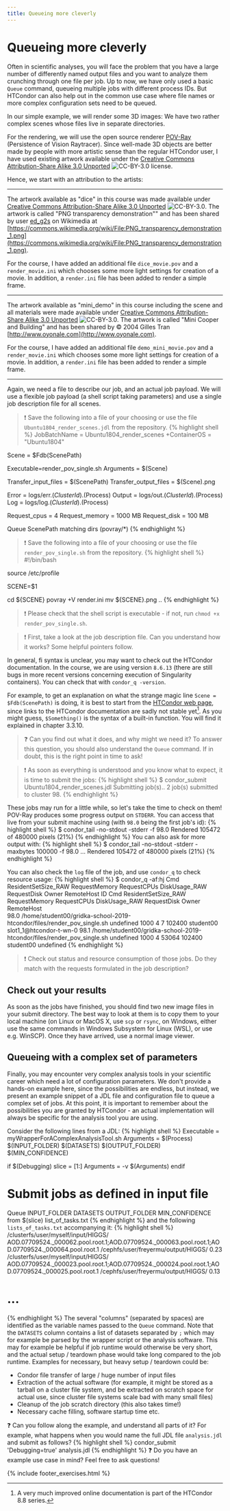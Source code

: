 ```yaml
---
title: Queueing more cleverly
---
```

# Queueing more cleverly

Often in scientific analyses, you will face the problem that you have a large number of differently named output files and you want to analyze them
crunching through one file per job. Up to now, we have only used a basic `Queue` command, queueing multiple jobs with different process IDs.
But HTCondor can also help out in the common use case where file names or more complex configuration sets need to be queued.

In our simple example, we will render some 3D images: We have two rather complex scenes whose files live in separate directories.

For the rendering, we will use the open source renderer [POV-Ray](http://www.povray.org/) (Persistence of Vision Raytracer).
Since well-made 3D objects are better made by people with more artistic sense than the regular HTCondor user,
I have used existing artwork available under the
[Creative Commons Attribution-Share Alike 3.0 Unported](http://creativecommons.org/licenses/by/3.0/) ![CC-BY-3.0](https://creativecommons.org/images/public/somerights20.gif) license. 

Hence, we start with an attribution to the artists:

* * *

The artwork available as "dice" in this course was made available under [Creative Commons Attribution-Share Alike 3.0 Unported](http://creativecommons.org/licenses/by/3.0/) ![CC-BY-3.0](https://creativecommons.org/images/public/somerights20.gif).
The artwork is called "PNG transparency demonstration"" and has been shared by user [ed_g2s](https://commons.wikimedia.org/wiki/User:Ed_g2s) on Wikimedia at [https://commons.wikimedia.org/wiki/File:PNG_transparency_demonstration_1.png](https://commons.wikimedia.org/wiki/File:PNG_transparency_demonstration_1.png).

For the course, I have added an additional file `dice_movie.pov` and a `render_movie.ini` which chooses some more light settings for creation of a movie. In addition, a `render.ini` file has been added to render a simple frame.

* * *

The artwork available as "mini_demo" in this course including the scene and all materials were made available under [Creative Commons Attribution-Share Alike 3.0 Unported](http://creativecommons.org/licenses/by/3.0/) ![CC-BY-3.0](https://creativecommons.org/images/public/somerights20.gif).
The artwork is called "Mini Cooper and Building" and has been shared by &copy; 2004 Gilles Tran [http://www.oyonale.com](http://www.oyonale.com).

For the course, I have added an additional file `demo_mini_movie.pov` and a `render_movie.ini` which chooses some more light settings for creation of a movie. In addition, a `render.ini` file has been added to render a simple frame.

* * *

Again, we need a file to describe our job, and an actual job payload. We will use a flexible job payload
(a shell script taking parameters) and use a single job description file for all scenes.

> :exclamation: Save the following into a file of your choosing or use the file `Ubuntu1804_render_scenes.jdl` from the repository.
{% highlight shell %}
JobBatchName = Ubuntu1804_render_scenes
+ContainerOS = "Ubuntu1804"

Scene = $Fdb(ScenePath)

Executable=render_pov_single.sh
Arguments = $(Scene)

Transfer_input_files = $(ScenePath)
Transfer_output_files = $(Scene).png

Error                   = logs/err.$(ClusterId).$(Process)
Output                  = logs/out.$(ClusterId).$(Process)
Log                     = logs/log.$(ClusterId).$(Process)

Request_cpus = 4
Request_memory = 1000 MB
Request_disk = 100 MB

Queue ScenePath matching dirs (povray/*)
{% endhighlight %}

> :exclamation: Save the following into a file of your choosing or use the file `render_pov_single.sh` from the repository.
{% highlight shell %}
#!/bin/bash

source /etc/profile

SCENE=$1

cd ${SCENE}
povray +V render.ini
mv ${SCENE}.png ..
{% endhighlight %}

> :exclamation: Please check that the shell script is executable - if not, run `chmod +x render_pov_single.sh`.

> :exclamation: First, take a look at the job description file. Can you understand how it works? Some helpful pointers follow.

In general, fi syntax is unclear, you may want to check out the HTCondor documentation.
In the course, we are using version `8.6.13` (there are still bugs in more recent versions concerning execution of Singularity containers). You can check that with `condor_q -version`.

For example, to get an explanation on what the strange magic line `Scene = $Fdb(ScenePath)` is doing, it is best to start from the [HTCondor web page](https://research.cs.wisc.edu/htcondor/),
since links to the HTCondor documentation are sadly not stable yet[^1].
As you might guess, `$Something()` is the syntax of a built-in function. You will find it explained in chapter 3.3.10. 

> :question: Can you find out what it does, and why might we need it? To answer this question, you should also understand the `Queue` command. If in doubt, this is the right point in time to ask!

> :exclamation: As soon as everything is understood and you know what to expect, it is time to submit the jobs:
{% highlight shell %}
$ condor_submit Ubuntu1804_render_scenes.jdl
Submitting job(s)..
2 job(s) submitted to cluster 98.
{% endhighlight %}

These jobs may run for a little while, so let's take the time to check on them! POV-Ray produces some progress output on `STDERR`. You can access that live from your submit machine using (with `98.0` being the first job's id):
{% highlight shell %}
$ condor_tail -no-stdout -stderr -f 98.0
Rendered 105472 of 480000 pixels (21%)
{% endhighlight %}
You can also ask for more output with:
{% highlight shell %}
$ condor_tail -no-stdout -stderr -maxbytes 100000 -f 98.0
...
Rendered 105472 of 480000 pixels (21%)
{% endhighlight %}

You can also check the `log` file of the job, and use `condor_q` to check resource usage:
{% highlight shell %}
$ condor_q -af:hj Cmd ResidentSetSize_RAW RequestMemory RequestCPUs DiskUsage_RAW RequestDisk Owner RemoteHost
 ID      Cmd                                                                    ResidentSetSize_RAW RequestMemory RequestCPUs DiskUsage_RAW RequestDisk Owner     RemoteHost             
  98.0   /home/student00/gridka-school-2019-htcondor/files/render_pov_single.sh undefined           1000          4           7             102400      student00 slot1_1@htcondor-t-wn-0
  98.1   /home/student00/gridka-school-2019-htcondor/files/render_pov_single.sh undefined           1000          4           53064         102400      student00 undefined
{% endhighlight %}

> :exclamation: Check out status and resource consumption of those jobs. Do they match with the requests formulated in the job description?

## Check out your results
As soon as the jobs have finished, you should find two new image files in your submit directory.
The best way to look at them is to copy them to your local machine (on Linux or MacOS X, use `scp` or `rsync`, on Windows, either use the same commands in Windows Subsystem for Linux (WSL),
or use e.g. WinSCP). Once they have arrived, use a normal image viewer. 

## Queueing with a complex set of parameters

Finally, you may encounter very complex analysis tools in your scientific career which need a lot of configuration parameters.
We don't provide a hands-on example here, since the possibilities are endless, but instead, we present an example snippet of a JDL file and configuration file
to queue a complex set of jobs. At this point, it is important to remember about the possibilities you are granted by HTCondor -
an actual implementation will always be specific for the analysis tool you are using.

Consider the following lines from a JDL:
{% highlight shell %}
Executable = myWrapperForAComplexAnalysisTool.sh
Arguments  = $(Process) $(INPUT_FOLDER) $(DATASETS) $(OUTPUT_FOLDER) $(MIN_CONFIDENCE)

if $(Debugging)
  slice = [1:]
  Arguments = -v $(Arguments)
endif

# Submit jobs as defined in input file
Queue INPUT_FOLDER DATASETS OUTPUT_FOLDER MIN_CONFIDENCE from $(slice) list_of_tasks.txt
{% endhighlight %}
and the following `lists_of_tasks.txt` accompanying it:
{% highlight shell %}
/clusterfs/user/myself/input/HIGGS/ AOD.07709524._000062.pool.root.1;AOD.07709524._000063.pool.root.1;AOD.07709524._000064.pool.root.1 /cephfs/user/freyermu/output/HIGGS/ 0.23
/clusterfs/user/myself/input/HIGGS/ AOD.07709524._000023.pool.root.1;AOD.07709524._000024.pool.root.1;AOD.07709524._000025.pool.root.1 /cephfs/user/freyermu/output/HIGGS/ 0.13
# ...
{% endhighlight %}
The several "columns" (separated by spaces) are identified as the variable names passed to the `Queue` command.
Note that the `DATASETS` column contains a list of datasets separated by `;` which may for example be parsed by the wrapper script or the analysis software.
This may for example be helpful if job runtime would otherwise be very short, and the actual setup / teardown phase would take long compared to the job runtime.
Examples for necessary, but heavy setup / teardown could be:
* Condor file transfer of large / huge number of input files
* Extraction of the actual software (for example, it might be stored as a tarball on a cluster file system, and be extracted on scratch space for actual use, since cluster file systems scale bad with many small files)
* Cleanup of the job scratch directory (this also takes time!)
* Necessary cache filling, software startup time etc.

:question: Can you follow along the example, and understand all parts of it? For example, what happens when you would name the full JDL file `analysis.jdl` and submit as follows?
{% highlight shell %}
condor_submit 'Debugging=true' analysis.jdl
{% endhighlight %}
:question: Do you have an example use case in mind? Feel free to ask questions!

[^1]: A very much improved online documentation is part of the HTCondor 8.8 series.

{% include footer_exercises.html %}
